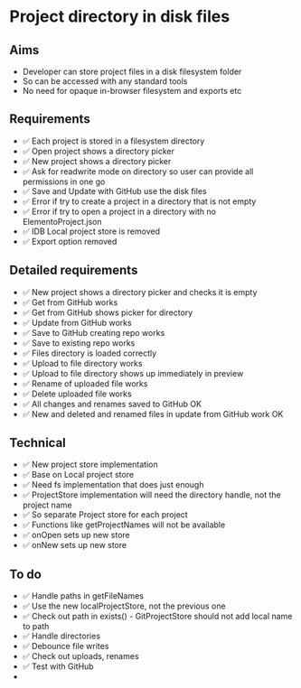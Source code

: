 Project directory in disk files
===============================

Aims
----

- Developer can store project files in a disk filesystem folder
- So can be accessed with any standard tools
- No need for opaque in-browser filesystem and exports etc

Requirements
------------

- ✅ Each project is stored in a filesystem directory
- ✅ Open project shows a directory picker
- ✅ New project shows a directory picker
- ✅ Ask for readwrite mode on directory so user can provide all permissions in one go
- ✅ Save and Update with GitHub use the disk files
- ✅ Error if try to create a project in a directory that is not empty
- ✅ Error if try to open a project in a directory with no ElementoProject.json
- ✅ IDB Local project store is removed
- ✅ Export option removed

Detailed requirements
---------------------

- ✅ New project shows a directory picker and checks it is empty
- ✅ Get from GitHub works
- ✅ Get from GitHub shows picker for directory
- ✅ Update from GitHub works
- ✅ Save to GitHub creating repo works
- ✅ Save to existing repo works
- ✅ Files directory is loaded correctly
- ✅ Upload to file directory works
- ✅ Upload to file directory shows up immediately in preview
- ✅ Rename of uploaded file works
- ✅ Delete uploaded file works
- ✅ All changes and renames saved to GitHub OK
- ✅ New and deleted and renamed files in update from GitHub work OK

Technical
---------

- ✅ New project store implementation
- ✅ Base on Local project store
- ✅ Need fs implementation that does just enough
- ✅ ProjectStore implementation will need the directory handle, not the project name
- ✅ So separate Project store for each project
- ✅ Functions like getProjectNames will not be available
- ✅ onOpen sets up new store
- ✅ onNew sets up new store


To do
-----

- ✅ Handle paths in getFileNames
- ✅ Use the new localProjectStore, not the previous one
- ✅ Check out path in exists() - GitProjectStore should not add local name to path
- ✅ Handle directories
- ✅ Debounce file writes
- ✅ Check out uploads, renames
- ✅ Test with GitHub
- 